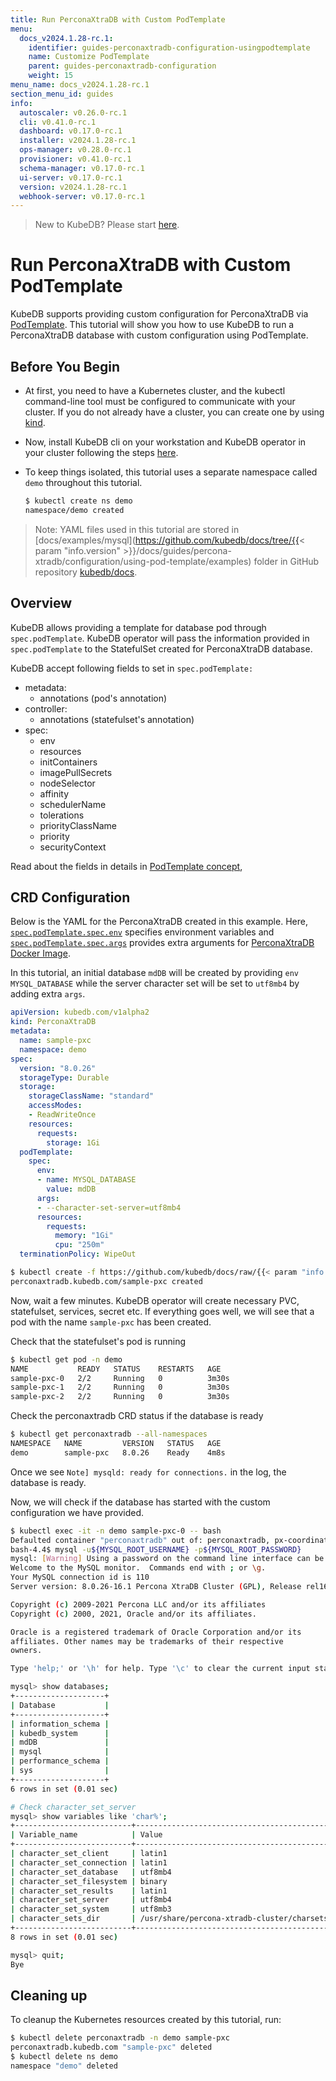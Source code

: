 ```yaml
---
title: Run PerconaXtraDB with Custom PodTemplate
menu:
  docs_v2024.1.28-rc.1:
    identifier: guides-perconaxtradb-configuration-usingpodtemplate
    name: Customize PodTemplate
    parent: guides-perconaxtradb-configuration
    weight: 15
menu_name: docs_v2024.1.28-rc.1
section_menu_id: guides
info:
  autoscaler: v0.26.0-rc.1
  cli: v0.41.0-rc.1
  dashboard: v0.17.0-rc.1
  installer: v2024.1.28-rc.1
  ops-manager: v0.28.0-rc.1
  provisioner: v0.41.0-rc.1
  schema-manager: v0.17.0-rc.1
  ui-server: v0.17.0-rc.1
  version: v2024.1.28-rc.1
  webhook-server: v0.17.0-rc.1
---
```


> New to KubeDB? Please start [here](/docs/v2024.1.28-rc.1/README).

# Run PerconaXtraDB with Custom PodTemplate

KubeDB supports providing custom configuration for PerconaXtraDB via [PodTemplate](/docs/v2024.1.28-rc.1/guides/percona-xtradb/concepts/perconaxtradb/#specpodtemplate). This tutorial will show you how to use KubeDB to run a PerconaXtraDB database with custom configuration using PodTemplate.

## Before You Begin

- At first, you need to have a Kubernetes cluster, and the kubectl command-line tool must be configured to communicate with your cluster. If you do not already have a cluster, you can create one by using [kind](https://kind.sigs.k8s.io/docs/user/quick-start/).

- Now, install KubeDB cli on your workstation and KubeDB operator in your cluster following the steps [here](/docs/v2024.1.28-rc.1/setup/README).

- To keep things isolated, this tutorial uses a separate namespace called `demo` throughout this tutorial.

  ```bash
  $ kubectl create ns demo
  namespace/demo created
  ```

> Note: YAML files used in this tutorial are stored in [docs/examples/mysql](https://github.com/kubedb/docs/tree/{{< param "info.version" >}}/docs/guides/percona-xtradb/configuration/using-pod-template/examples) folder in GitHub repository [kubedb/docs](https://github.com/kubedb/docs).

## Overview

KubeDB allows providing a template for database pod through `spec.podTemplate`. KubeDB operator will pass the information provided in `spec.podTemplate` to the StatefulSet created for PerconaXtraDB database.

KubeDB accept following fields to set in `spec.podTemplate:`

- metadata:
  - annotations (pod's annotation)
- controller:
  - annotations (statefulset's annotation)
- spec:
  - env
  - resources
  - initContainers
  - imagePullSecrets
  - nodeSelector
  - affinity
  - schedulerName
  - tolerations
  - priorityClassName
  - priority
  - securityContext

Read about the fields in details in [PodTemplate concept](/docs/v2024.1.28-rc.1/guides/percona-xtradb/concepts/perconaxtradb/#specpodtemplate),

## CRD Configuration

Below is the YAML for the PerconaXtraDB created in this example. Here, [`spec.podTemplate.spec.env`](/docs/v2024.1.28-rc.1/guides/percona-xtradb/concepts/perconaxtradb/#specpodtemplatespecenv) specifies environment variables and [`spec.podTemplate.spec.args`](/docs/v2024.1.28-rc.1/guides/percona-xtradb/concepts/perconaxtradb/#specpodtemplatespecargs) provides extra arguments for [PerconaXtraDB Docker Image](https://hub.docker.com/_/perconaxtradb/).

In this tutorial, an initial database `mdDB` will be created by providing `env` `MYSQL_DATABASE` while the server character set will be set to `utf8mb4` by adding extra `args`. 

```yaml
apiVersion: kubedb.com/v1alpha2
kind: PerconaXtraDB
metadata:
  name: sample-pxc
  namespace: demo
spec:
  version: "8.0.26"
  storageType: Durable
  storage:
    storageClassName: "standard"
    accessModes:
    - ReadWriteOnce
    resources:
      requests:
        storage: 1Gi
  podTemplate:
    spec:
      env:
      - name: MYSQL_DATABASE
        value: mdDB
      args:
      - --character-set-server=utf8mb4
      resources:
        requests:
          memory: "1Gi"
          cpu: "250m"
  terminationPolicy: WipeOut
```


```bash
$ kubectl create -f https://github.com/kubedb/docs/raw/{{< param "info.version" >}}/docs/guides/percona-xtradb/configuration/using-pod-template/examples/md-misc-config.yaml
perconaxtradb.kubedb.com/sample-pxc created
```

Now, wait a few minutes. KubeDB operator will create necessary PVC, statefulset, services, secret etc. If everything goes well, we will see that a pod with the name `sample-pxc` has been created.

Check that the statefulset's pod is running

```bash
$ kubectl get pod -n demo
NAME           READY   STATUS    RESTARTS   AGE
sample-pxc-0   2/2     Running   0          3m30s
sample-pxc-1   2/2     Running   0          3m30s
sample-pxc-2   2/2     Running   0          3m30s
```

Check the perconaxtradb CRD status if the database is ready

```bash
$ kubectl get perconaxtradb --all-namespaces
NAMESPACE   NAME         VERSION   STATUS   AGE
demo        sample-pxc   8.0.26    Ready    4m8s
```

Once we see `Note] mysqld: ready for connections.` in the log, the database is ready.

Now, we will check if the database has started with the custom configuration we have provided.

```bash
$ kubectl exec -it -n demo sample-pxc-0 -- bash
Defaulted container "perconaxtradb" out of: perconaxtradb, px-coordinator, px-init (init)
bash-4.4$ mysql -u${MYSQL_ROOT_USERNAME} -p${MYSQL_ROOT_PASSWORD}
mysql: [Warning] Using a password on the command line interface can be insecure.
Welcome to the MySQL monitor.  Commands end with ; or \g.
Your MySQL connection id is 110
Server version: 8.0.26-16.1 Percona XtraDB Cluster (GPL), Release rel16, Revision b141904, WSREP version 26.4.3

Copyright (c) 2009-2021 Percona LLC and/or its affiliates
Copyright (c) 2000, 2021, Oracle and/or its affiliates.

Oracle is a registered trademark of Oracle Corporation and/or its
affiliates. Other names may be trademarks of their respective
owners.

Type 'help;' or '\h' for help. Type '\c' to clear the current input statement.

mysql> show databases;
+--------------------+
| Database           |
+--------------------+
| information_schema |
| kubedb_system      |
| mdDB               |
| mysql              |
| performance_schema |
| sys                |
+--------------------+
6 rows in set (0.01 sec)

# Check character_set_server
mysql> show variables like 'char%';
+--------------------------+---------------------------------------------+
| Variable_name            | Value                                       |
+--------------------------+---------------------------------------------+
| character_set_client     | latin1                                      |
| character_set_connection | latin1                                      |
| character_set_database   | utf8mb4                                     |
| character_set_filesystem | binary                                      |
| character_set_results    | latin1                                      |
| character_set_server     | utf8mb4                                     |
| character_set_system     | utf8mb3                                     |
| character_sets_dir       | /usr/share/percona-xtradb-cluster/charsets/ |
+--------------------------+---------------------------------------------+
8 rows in set (0.01 sec)

mysql> quit;
Bye
```

## Cleaning up

To cleanup the Kubernetes resources created by this tutorial, run:

```bash
$ kubectl delete perconaxtradb -n demo sample-pxc
perconaxtradb.kubedb.com "sample-pxc" deleted
$ kubectl delete ns demo
namespace "demo" deleted
```

